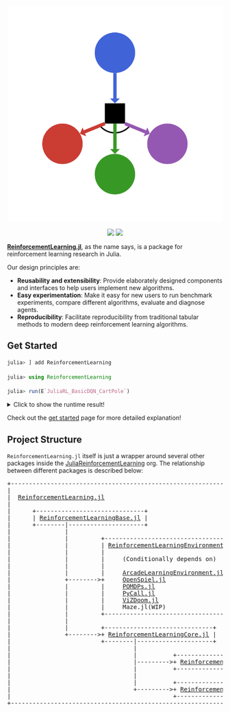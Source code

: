 <div align="center">
  <p>
  <img src="./docs/src/assets/logo.svg">
  </p>

  <p>
  <a href="https://JuliaReinforcementLearning.github.io/ReinforcementLearning.jl/latest"><img src="https://img.shields.io/badge/docs-latest-blue.svg"></a>
  <a href="https://travis-ci.com/JuliaReinforcementLearning/ReinforcementLearning.jl"><img src="https://travis-ci.com/JuliaReinforcementLearning/ReinforcementLearning.jl.svg?branch=master"></a>
  </p>
</div>

[**ReinforcementLearning.jl**](https://github.com/JuliaReinforcementLearning/ReinforcementLearning.jl), as the name says, is a package for reinforcement learning research in Julia.

Our design principles are:

- **Reusability and extensibility**: Provide elaborately designed components and interfaces to help users implement new algorithms.
- **Easy experimentation**: Make it easy for new users to run benchmark experiments, compare different algorithms, evaluate and diagnose agents.
- **Reproducibility**: Facilitate reproducibility from traditional tabular methods to modern deep reinforcement learning algorithms.

## Get Started

```julia
julia> ] add ReinforcementLearning

julia> using ReinforcementLearning

julia> run(E`JuliaRL_BasicDQN_CartPole`)
```

<details>
  <summary>Click to show the runtime result!</summary>

## JuliaRL_BasicDQN_CartPole

This experiment uses three dense layers to approximate the Q value.
The testing environment is CartPoleEnv.

Agent and statistic info will be saved to: `/home/runner/work/JuliaReinforcementLearning.github.io/JuliaReinforcementLearning.github.io/checkpoints/JuliaRL_BasicDQN_CartPole_2020_08_06_14_51_55`
You can also view the tensorboard logs with `tensorboard --logdir /home/runner/work/JuliaReinforcementLearning.github.io/JuliaReinforcementLearning.github.io/checkpoints/JuliaRL_BasicDQN_CartPole_2020_08_06_14_51_55/tb_log`
To load the agent and statistic info:
```
agent = RLCore.load("/home/runner/work/JuliaReinforcementLearning.github.io/JuliaReinforcementLearning.github.io/checkpoints/JuliaRL_BasicDQN_CartPole_2020_08_06_14_51_55", Agent)
BSON.@load joinpath("/home/runner/work/JuliaReinforcementLearning.github.io/JuliaReinforcementLearning.github.io/checkpoints/JuliaRL_BasicDQN_CartPole_2020_08_06_14_51_55", "stats.bson") total_reward_per_episode time_per_step
```

```
ReinforcementLearningCore.Experiment
├─ agent => ReinforcementLearningCore.Agent
│  ├─ policy => ReinforcementLearningCore.QBasedPolicy
│  │  ├─ learner => ReinforcementLearningZoo.BasicDQNLearner
│  │  │  ├─ approximator => ReinforcementLearningCore.NeuralNetworkApproximator
│  │  │  │  ├─ model => Flux.Chain
│  │  │  │  │  └─ layers
│  │  │  │  │     ├─ 1
│  │  │  │  │     │  └─ Flux.Dense
│  │  │  │  │     │     ├─ W => 128×4 Array{Float32,2}
│  │  │  │  │     │     ├─ b => 128-element Array{Float32,1}
│  │  │  │  │     │     └─ σ => typeof(NNlib.relu)
│  │  │  │  │     ├─ 2
│  │  │  │  │     │  └─ Flux.Dense
│  │  │  │  │     │     ├─ W => 128×128 Array{Float32,2}
│  │  │  │  │     │     ├─ b => 128-element Array{Float32,1}
│  │  │  │  │     │     └─ σ => typeof(NNlib.relu)
│  │  │  │  │     └─ 3
│  │  │  │  │        └─ Flux.Dense
│  │  │  │  │           ├─ W => 2×128 Array{Float32,2}
│  │  │  │  │           ├─ b => 2-element Array{Float32,1}
│  │  │  │  │           └─ σ => typeof(identity)
│  │  │  │  └─ optimizer => Flux.Optimise.ADAM
│  │  │  │     ├─ eta => 0.001
│  │  │  │     ├─ beta
│  │  │  │     │  ├─ 1
│  │  │  │     │  │  └─ 0.9
│  │  │  │     │  └─ 2
│  │  │  │     │     └─ 0.999
│  │  │  │     └─ state => IdDict
│  │  │  │        ├─ ht => 32-element Array{Any,1}
│  │  │  │        ├─ count => 0
│  │  │  │        └─ ndel => 0
│  │  │  ├─ loss_func => typeof(ReinforcementLearningCore.huber_loss)
│  │  │  ├─ γ => 0.99
│  │  │  ├─ batch_size => 32
│  │  │  ├─ min_replay_history => 100
│  │  │  ├─ rng => Random.MersenneTwister
│  │  │  └─ loss => 0.0
│  │  └─ explorer => ReinforcementLearningCore.EpsilonGreedyExplorer
│  │     ├─ ϵ_stable => 0.01
│  │     ├─ ϵ_init => 1.0
│  │     ├─ warmup_steps => 0
│  │     ├─ decay_steps => 500
│  │     ├─ step => 1
│  │     ├─ rng => Random.MersenneTwister
│  │     └─ is_training => true
│  ├─ trajectory => 0-element ReinforcementLearningCore.Trajectory
│  │  ├─ state => 4×0 view(::ReinforcementLearningCore.CircularArrayBuffer{Float32,2}, :, 1:0) with eltype Float32
│  │  ├─ action => 0-element view(::ReinforcementLearningCore.CircularArrayBuffer{Int64,1}, 1:0) with eltype Int64
│  │  ├─ reward => 0-element ReinforcementLearningCore.CircularArrayBuffer{Float32,1}
│  │  ├─ terminal => 0-element ReinforcementLearningCore.CircularArrayBuffer{Bool,1}
│  │  ├─ next_state => 4×0 view(::ReinforcementLearningCore.CircularArrayBuffer{Float32,2}, :, 2:1) with eltype Float32
│  │  └─ next_action => 0-element view(::ReinforcementLearningCore.CircularArrayBuffer{Int64,1}, 2:1) with eltype Int64
│  ├─ role => DEFAULT_PLAYER
│  └─ is_training => true
├─ env => ReinforcementLearningEnvironments.CartPoleEnv: ReinforcementLearningBase.SingleAgent(),ReinforcementLearningBase.Sequential(),ReinforcementLearningBase.PerfectInformation(),ReinforcementLearningBase.Deterministic(),ReinforcementLearningBase.StepReward(),ReinforcementLearningBase.GeneralSum(),ReinforcementLearningBase.MinimalActionSet()
├─ stop_condition => ReinforcementLearningCore.StopAfterStep
│  ├─ step => 10000
│  ├─ cur => 1
│  └─ progress => ProgressMeter.Progress
├─ hook => ReinforcementLearningCore.ComposedHook
│  └─ hooks
│     ├─ 1
│     │  └─ ReinforcementLearningCore.TotalRewardPerEpisode
│     │     ├─ rewards => 0-element Array{Float64,1}
│     │     └─ reward => 0.0
│     ├─ 2
│     │  └─ ReinforcementLearningCore.TimePerStep
│     │     ├─ times => 0-element ReinforcementLearningCore.CircularArrayBuffer{Float64,1}
│     │     └─ t => 791027816977
│     ├─ 3
│     │  └─ ReinforcementLearningCore.DoEveryNStep
│     │     ├─ f => ReinforcementLearningZoo.var"#106#111"
│     │     ├─ n => 1
│     │     └─ t => 0
│     ├─ 4
│     │  └─ ReinforcementLearningCore.DoEveryNEpisode
│     │     ├─ f => ReinforcementLearningZoo.var"#108#113"
│     │     ├─ n => 1
│     │     └─ t => 0
│     └─ 5
│        └─ ReinforcementLearningCore.DoEveryNStep
│           ├─ f => ReinforcementLearningZoo.var"#110#115"
│           ├─ n => 10000
│           └─ t => 0
└─ description => "This experiment uses three dense layers to approximate the Q value...."
```

</details>

Check out the [get started](https://juliareinforcementlearning.org/get_started/) page for more detailed explanation!

## Project Structure

`ReinforcementLearning.jl` itself is just a wrapper around several other packages inside the [JuliaReinforcementLearning](https://github.com/JuliaReinforcementLearning) org. The relationship between different packages is described below:

<pre>+-------------------------------------------------------------------------------------------+
|                                                                                           |
|  <a href="https://github.com/JuliaReinforcementLearning/ReinforcementLearning.jl">ReinforcementLearning.jl</a>                                                                 |
|                                                                                           |
|      +------------------------------+                                                     |
|      | <a href="https://github.com/JuliaReinforcementLearning/ReinforcementLearningBase.jl">ReinforcementLearningBase.jl</a> |                                                     |
|      +--------|---------------------+                                                     |
|               |                                                                           |
|               |         +--------------------------------------+                          |
|               |         | <a href="https://github.com/JuliaReinforcementLearning/ReinforcementLearningEnvironments.jl">ReinforcementLearningEnvironments.jl</a> |                          |
|               |         |                                      |                          |
|               |         |     (Conditionally depends on)       |                          |
|               |         |                                      |                          |
|               |         |     <a href="https://github.com/JuliaReinforcementLearning/ArcadeLearningEnvironment.jl">ArcadeLearningEnvironment.jl</a>     |                          |
|               +--------&gt;+     <a href="https://github.com/JuliaReinforcementLearning/OpenSpiel.jl">OpenSpiel.jl</a>                     |                          |
|               |         |     <a href="https://github.com/JuliaPOMDP/POMDPs.jl">POMDPs.jl</a>                        |                          |
|               |         |     <a href="https://github.com/JuliaPy/PyCall.jl">PyCall.jl</a>                        |                          |
|               |         |     <a href="https://github.com/JuliaReinforcementLearning/ViZDoom.jl">ViZDoom.jl</a>                       |                          |
|               |         |     Maze.jl(WIP)                     |                          |
|               |         +--------------------------------------+                          |
|               |                                                                           |
|               |         +------------------------------+                                  |
|               +--------&gt;+ <a href="https://github.com/JuliaReinforcementLearning/ReinforcementLearningCore.jl">ReinforcementLearningCore.jl</a> |                                  |
|                         +--------|---------------------+                                  |
|                                  |                                                        |
|                                  |          +-----------------------------+               |
|                                  |---------&gt;+ <a href="https://github.com/JuliaReinforcementLearning/ReinforcementLearningZoo.jl">ReinforcementLearningZoo.jl</a> |               |
|                                  |          +-----------------------------+               |
|                                  |                                                        |
|                                  |          +----------------------------------------+    |
|                                  +---------&gt;+ <a href="https://github.com/JuliaReinforcementLearning/ReinforcementLearningAnIntroduction.jl">ReinforcementLearningAnIntroduction.jl</a> |    |
|                                             +----------------------------------------+    |
+-------------------------------------------------------------------------------------------+
</pre>

